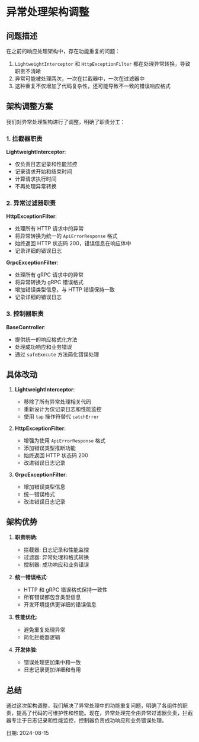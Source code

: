 # 异常处理架构调整

## 问题描述

在之前的响应处理架构中，存在功能重复的问题：

1. `LightweightInterceptor` 和 `HttpExceptionFilter` 都在处理异常转换，导致职责不清晰
2. 异常可能被处理两次，一次在拦截器中，一次在过滤器中
3. 这种重复不仅增加了代码复杂性，还可能导致不一致的错误响应格式

## 架构调整方案

我们对异常处理架构进行了调整，明确了职责分工：

### 1. 拦截器职责

**LightweightInterceptor**:
- 仅负责日志记录和性能监控
- 记录请求开始和结束时间
- 计算请求执行时间
- 不再处理异常转换

### 2. 异常过滤器职责

**HttpExceptionFilter**:
- 处理所有 HTTP 请求中的异常
- 将异常转换为统一的 `ApiErrorResponse` 格式
- 始终返回 HTTP 状态码 200，错误信息在响应体中
- 记录详细的错误日志

**GrpcExceptionFilter**:
- 处理所有 gRPC 请求中的异常
- 将异常转换为 gRPC 错误格式
- 增加错误类型信息，与 HTTP 错误保持一致
- 记录详细的错误日志

### 3. 控制器职责

**BaseController**:
- 提供统一的响应格式化方法
- 处理成功响应和业务错误
- 通过 `safeExecute` 方法简化错误处理

## 具体改动

1. **LightweightInterceptor**:
   - 移除了所有异常处理相关代码
   - 重新设计为仅记录日志和性能监控
   - 使用 `tap` 操作符替代 `catchError`

2. **HttpExceptionFilter**:
   - 增强为使用 `ApiErrorResponse` 格式
   - 添加错误类型推断功能
   - 始终返回 HTTP 状态码 200
   - 改进错误日志记录

3. **GrpcExceptionFilter**:
   - 增加错误类型信息
   - 统一错误格式
   - 改进错误日志记录

## 架构优势

1. **职责明确**:
   - 拦截器: 日志记录和性能监控
   - 过滤器: 异常处理和格式转换
   - 控制器: 成功响应和业务错误

2. **统一错误格式**:
   - HTTP 和 gRPC 错误格式保持一致性
   - 所有错误都包含类型信息
   - 开发环境提供更详细的错误信息

3. **性能优化**:
   - 避免重复处理异常
   - 简化拦截器逻辑

4. **开发体验**:
   - 错误处理更加集中和一致
   - 日志记录更加详细和有用

## 总结

通过这次架构调整，我们解决了异常处理中的功能重复问题，明确了各组件的职责，提高了代码的可维护性和性能。现在，异常处理完全由异常过滤器负责，拦截器专注于日志记录和性能监控，控制器负责成功响应和业务错误处理。

日期: 2024-08-15
